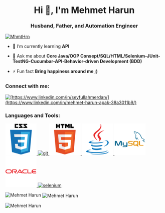 
<h1 align="center">Hi 👋, I'm Mehmet Harun</h1>
<h3 align="center">Husband, Father, and Automation Engineer</h3>


<p align="left"> <a href="https://github.com/ryo-ma/github-profile-trophy"><img src="https://github-profile-trophy.vercel.app/?username="MhmtHrn" alt="MhmtHrn" /></a> </p>

- 🌱 I’m currently learning **API**

- 💬 Ask me about **Core Java/OOP Consept/SQL/HTML/Selenium-JUnit-TestNG-Cucumbar-API-Behavior-driven Development (BDD)**

- ⚡ Fun fact **Bring happiness around me ;)**

<h3 align="left">Connect with me:</h3>
<p align="left">
<a href="(https://www.linkedin.com/in/mehmet-harun-apak-38a3011b9/)" target="blank"><img align="center" src="https://raw.githubusercontent.com/rahuldkjain/github-profile-readme-generator/master/src/images/icons/Social/linked-in-alt.svg" alt="[https://www.linkedin.com/in/seyfullahmerdan/](https://www.linkedin.com/in/mehmet-harun-apak-38a3011b9/)" height="30" width="40" /></a>
</p>

<h3 align="left">Languages and Tools:</h3>
<p align="left"> <a href="https://www.w3schools.com/css/" target="_blank" rel="noreferrer"> <img src="https://raw.githubusercontent.com/devicons/devicon/master/icons/css3/css3-original-wordmark.svg" alt="css3" width="100" height="100"/> </a> <a href="https://git-scm.com/" target="_blank" rel="noreferrer"> <img src="https://www.vectorlogo.zone/logos/git-scm/git-scm-icon.svg" alt="git" width="100" height="100"/> </a> <a href="https://www.w3.org/html/" target="_blank" rel="noreferrer"> <img src="https://raw.githubusercontent.com/devicons/devicon/master/icons/html5/html5-original-wordmark.svg" alt="html5" width="100" height="100"/> </a> <a href="https://www.java.com" target="_blank" rel="noreferrer"> <img src="https://raw.githubusercontent.com/devicons/devicon/master/icons/java/java-original.svg" alt="java" width="100" height="100"/> </a> <a href="https://www.linux.org/" target="_blank" rel="noreferrer"> </a> <a href="https://www.mysql.com/" target="_blank" rel="noreferrer"> <img src="https://raw.githubusercontent.com/devicons/devicon/master/icons/mysql/mysql-original-wordmark.svg" alt="mysql" width="100" height="100"/> </a> <a href="https://www.oracle.com/" target="_blank" rel="noreferrer"> <img src="https://raw.githubusercontent.com/devicons/devicon/master/icons/oracle/oracle-original.svg" alt="oracle" width="100" height="100"/> </a>  <a href="https://www.selenium.dev" target="_blank" rel="noreferrer"> <img src="https://raw.githubusercontent.com/detain/svg-logos/780f25886640cef088af994181646db2f6b1a3f8/svg/selenium-logo.svg" alt="selenium" width="100" height="100"/> </a> </p>

<p><img align="left" src="https://github-readme-stats.vercel.app/api/top-langs?username=MhmtHrn&show_icons=true&locale=en&layout=compact" alt="Mehmet Harun" /></p>

<p>&nbsp;<img align="center" src="https://github-readme-stats.vercel.app/api?username=MhmtHrn&show_icons=true&locale=en" alt="Mehmet Harun" /></p>

<p><img align="center" src="https://github-readme-streak-stats.herokuapp.com/?user=MhmtHrn&" alt="Mehmet Harun" /></p>
